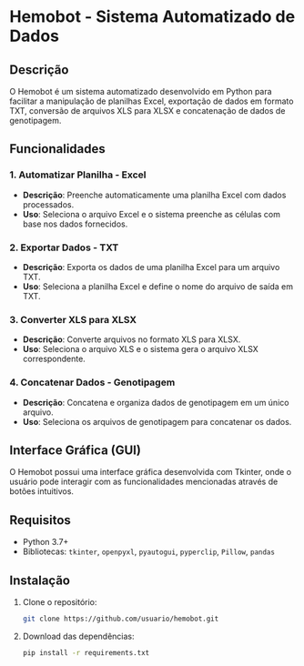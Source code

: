 # Hemobot - Sistema Automatizado de Dados

## Descrição
O Hemobot é um sistema automatizado desenvolvido em Python para facilitar a manipulação de planilhas Excel, exportação de dados em formato TXT, conversão de arquivos XLS para XLSX e concatenação de dados de genotipagem. 

## Funcionalidades

### 1. Automatizar Planilha - Excel
- **Descrição**: Preenche automaticamente uma planilha Excel com dados processados.
- **Uso**: Seleciona o arquivo Excel e o sistema preenche as células com base nos dados fornecidos.

### 2. Exportar Dados - TXT
- **Descrição**: Exporta os dados de uma planilha Excel para um arquivo TXT.
- **Uso**: Seleciona a planilha Excel e define o nome do arquivo de saída em TXT.

### 3. Converter XLS para XLSX
- **Descrição**: Converte arquivos no formato XLS para XLSX.
- **Uso**: Seleciona o arquivo XLS e o sistema gera o arquivo XLSX correspondente.

### 4. Concatenar Dados - Genotipagem
- **Descrição**: Concatena e organiza dados de genotipagem em um único arquivo.
- **Uso**: Seleciona os arquivos de genotipagem para concatenar os dados.

## Interface Gráfica (GUI)
O Hemobot possui uma interface gráfica desenvolvida com Tkinter, onde o usuário pode interagir com as funcionalidades mencionadas através de botões intuitivos.

## Requisitos
- Python 3.7+
- Bibliotecas: `tkinter`, `openpyxl`, `pyautogui`, `pyperclip`, `Pillow`, `pandas`

## Instalação
1. Clone o repositório:

   ```bash
   git clone https://github.com/usuario/hemobot.git

2. Download das dependências:
   ```bash
   pip install -r requirements.txt
